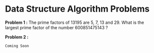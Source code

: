 # Data Structure Algorithm Problems

**Problem 1 :**  The prime factors of 13195 are 5, 7, 13 and 29.  What is the largest prime factor of the number 600851475143 ?

**Problem 2 :** 

```
Coming Soon
```